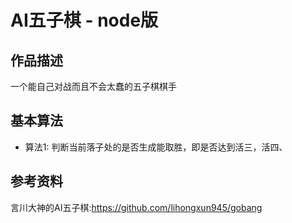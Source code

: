 # AI五子棋 - node版
## 作品描述
   一个能自己对战而且不会太蠢的五子棋棋手
## 基本算法
   - 算法1: 判断当前落子处的是否生成能取胜，即是否达到活三，活四、 
## 参考资料
  言川大神的AI五子棋:https://github.com/lihongxun945/gobang

